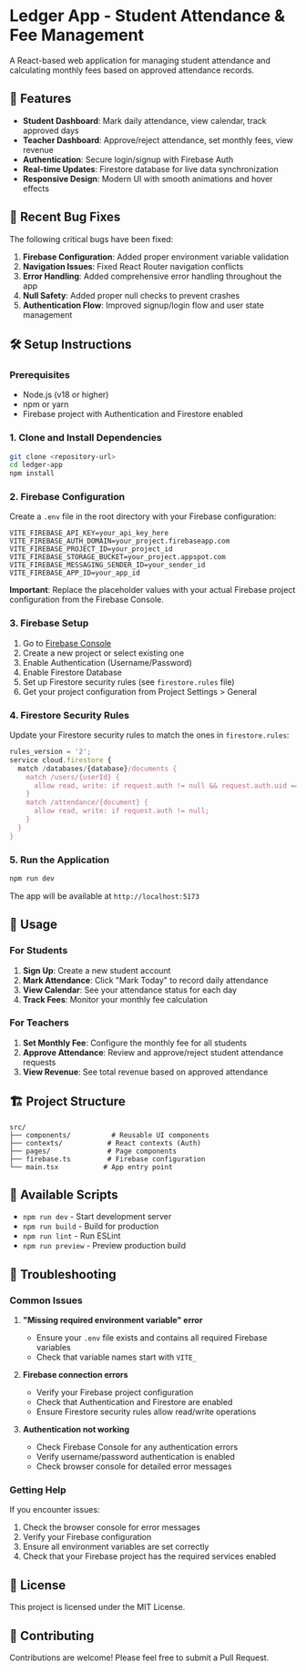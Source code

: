 # Ledger App - Student Attendance & Fee Management

A React-based web application for managing student attendance and calculating monthly fees based on approved attendance records.

## 🚀 Features

- **Student Dashboard**: Mark daily attendance, view calendar, track approved days
- **Teacher Dashboard**: Approve/reject attendance, set monthly fees, view revenue
- **Authentication**: Secure login/signup with Firebase Auth
- **Real-time Updates**: Firestore database for live data synchronization
- **Responsive Design**: Modern UI with smooth animations and hover effects

## 🐛 Recent Bug Fixes

The following critical bugs have been fixed:

1. **Firebase Configuration**: Added proper environment variable validation
2. **Navigation Issues**: Fixed React Router navigation conflicts
3. **Error Handling**: Added comprehensive error handling throughout the app
4. **Null Safety**: Added proper null checks to prevent crashes
5. **Authentication Flow**: Improved signup/login flow and user state management

## 🛠️ Setup Instructions

### Prerequisites

- Node.js (v18 or higher)
- npm or yarn
- Firebase project with Authentication and Firestore enabled

### 1. Clone and Install Dependencies

```bash
git clone <repository-url>
cd ledger-app
npm install
```

### 2. Firebase Configuration

Create a `.env` file in the root directory with your Firebase configuration:

```env
VITE_FIREBASE_API_KEY=your_api_key_here
VITE_FIREBASE_AUTH_DOMAIN=your_project.firebaseapp.com
VITE_FIREBASE_PROJECT_ID=your_project_id
VITE_FIREBASE_STORAGE_BUCKET=your_project.appspot.com
VITE_FIREBASE_MESSAGING_SENDER_ID=your_sender_id
VITE_FIREBASE_APP_ID=your_app_id
```

**Important**: Replace the placeholder values with your actual Firebase project configuration from the Firebase Console.

### 3. Firebase Setup

1. Go to [Firebase Console](https://console.firebase.google.com/)
2. Create a new project or select existing one
3. Enable Authentication (Username/Password)
4. Enable Firestore Database
5. Set up Firestore security rules (see `firestore.rules` file)
6. Get your project configuration from Project Settings > General

### 4. Firestore Security Rules

Update your Firestore security rules to match the ones in `firestore.rules`:

```javascript
rules_version = '2';
service cloud.firestore {
  match /databases/{database}/documents {
    match /users/{userId} {
      allow read, write: if request.auth != null && request.auth.uid == userId;
    }
    match /attendance/{document} {
      allow read, write: if request.auth != null;
    }
  }
}
```

### 5. Run the Application

```bash
npm run dev
```

The app will be available at `http://localhost:5173`

## 📱 Usage

### For Students

1. **Sign Up**: Create a new student account
2. **Mark Attendance**: Click "Mark Today" to record daily attendance
3. **View Calendar**: See your attendance status for each day
4. **Track Fees**: Monitor your monthly fee calculation

### For Teachers

1. **Set Monthly Fee**: Configure the monthly fee for all students
2. **Approve Attendance**: Review and approve/reject student attendance requests
3. **View Revenue**: See total revenue based on approved attendance

## 🏗️ Project Structure

```
src/
├── components/          # Reusable UI components
├── contexts/           # React contexts (Auth)
├── pages/              # Page components
├── firebase.ts         # Firebase configuration
└── main.tsx           # App entry point
```

## 🔧 Available Scripts

- `npm run dev` - Start development server
- `npm run build` - Build for production
- `npm run lint` - Run ESLint
- `npm run preview` - Preview production build

## 🚨 Troubleshooting

### Common Issues

1. **"Missing required environment variable" error**
   - Ensure your `.env` file exists and contains all required Firebase variables
   - Check that variable names start with `VITE_`

2. **Firebase connection errors**
   - Verify your Firebase project configuration
   - Check that Authentication and Firestore are enabled
   - Ensure Firestore security rules allow read/write operations

3. **Authentication not working**
   - Check Firebase Console for any authentication errors
   - Verify username/password authentication is enabled
   - Check browser console for detailed error messages

### Getting Help

If you encounter issues:

1. Check the browser console for error messages
2. Verify your Firebase configuration
3. Ensure all environment variables are set correctly
4. Check that your Firebase project has the required services enabled

## 📄 License

This project is licensed under the MIT License.

## 🤝 Contributing

Contributions are welcome! Please feel free to submit a Pull Request.
